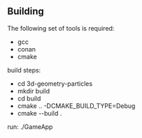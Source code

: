 ## Building

The following set of tools is required:
- gcc
- conan
- cmake

build steps:
- cd 3d-geometry-particles
- mkdir build
- cd build
- cmake .. -DCMAKE_BUILD_TYPE=Debug
- cmake --build .

run: ./GameApp
